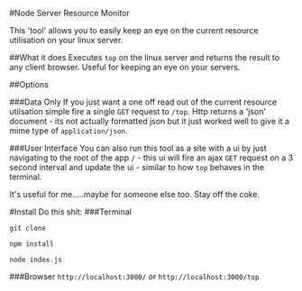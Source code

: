 #Node Server Resource Monitor

This 'tool' allows you to easily keep an eye on the current resource utilisation on your linux server.

##What it does
Executes ```top``` on the linux server and returns the result to any client browser. Useful for keeping an eye on your servers.

##Options

###Data Only
If you just want a one off read out of the current resource utilsation simple fire a single ```GET``` request to ```/top```.
Http returns a 'json' document - its not actually formatted json but it just worked well to give it a mime type of ```application/json```.

###User Interface
You can also run this tool as a site with a ui by just navigating to the root of the app ```/``` - this ui will fire an ajax ```GET``` request on a 3 second interval and update the ui - similar to how ```top``` behaves in the terminal.

It's useful for me.....maybe for someone else too. Stay off the coke.

#Install
Do this shit:
###Terminal

```git clone```

```npm install```

```node index.js```

###Browser
```http://localhost:3000/``` or ```http://localhost:3000/top```

